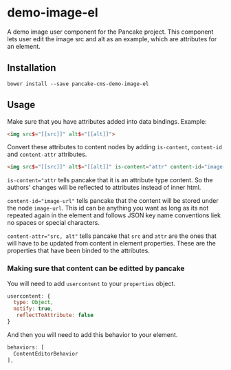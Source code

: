 # demo-image-el
A demo image user component for the Pancake project. This component lets user edit the image src and alt as an example, which are attributes for an element.

## Installation

```shell
bower install --save pancake-cms-demo-image-el
```

## Usage

Make sure that you have attributes added into data bindings. Example:

```html
<img src$="[[src]]" alt$="[[alt]]">
```

Convert these attributes to content nodes by adding `is-content`, `content-id` and `content-attr` attributes.

```html
<img src$="[[src]]" alt$="[[alt]]" is-content="attr" content-id="image-url" content-attr="src, alt">
```

`is-content="attr` tells pancake that it is an attribute type content. So the authors' changes will be reflected to attributes instead of inner html.

`content-id="image-url"` tells pancake that the content will be stored under the node `image-url`. This id can be anything you want as long as its not repeated again in the element and follows JSON key name conventions liek no spaces or special characters.

`content-attr="src, alt"` tells pancake that `src` and `attr` are the ones that will have to be updated from content in element properties. These are the properties that have been binded to the attributes.

### Making sure that content can be editted by pancake

You will need to add `usercontent` to your `properties` object.

```javascript
usercontent: {
  type: Object,
  notify: true,
   reflectToAttribute: false
}
```

And then you will need to add this behavior to your element.

```javascript
behaviors: [
  ContentEditorBehavior
],
```

